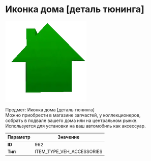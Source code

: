 # Иконка дома [деталь тюнинга]

![Item Image](../img/962.webp?raw=true)

Предмет: Иконка дома [деталь тюнинга]<br>Можно приобрести в магазине запчастей, у коллекционеров,<br>собрать в подвале вашего дома или на центральном рынке.<br>Используется для установки на ваш автомобиль как аксессуар.


| Параметр | Значение |
|----------|----------|
| **ID** | 962 |
| **Тип** | ITEM_TYPE_VEH_ACCESSORIES |

